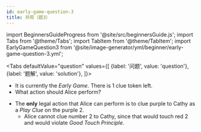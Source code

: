 ```yaml
---
id: early-game-question-3
title: 开局（题3）
---
```


import BeginnersGuideProgress from '@site/src/beginnersGuide.js';
import Tabs from '@theme/Tabs';
import TabItem from '@theme/TabItem';
import EarlyGameQuestion3 from '@site/image-generator/yml/beginner/early-game-question-3.yml';

<BeginnersGuideProgress id="early-game-question-3" />

<!-- lint disable no-undefined-references -->

<Tabs
  defaultValue="question"
  values={[
    {label: '问题', value: 'question'},
    {label: '题解', value: 'solution'},
  ]}>
<TabItem value="question">

- It is currently the *Early Game*. There is 1 clue token left.
- What action should Alice perform?

</TabItem>
<TabItem value="solution">

- The **only** legal action that Alice can perform is to clue purple to Cathy as a *Play Clue* on the purple 2.
  - Alice cannot clue number 2 to Cathy, since that would touch red 2 and would violate *Good Touch Principle*.

</TabItem>
</Tabs>

<EarlyGameQuestion3 />
